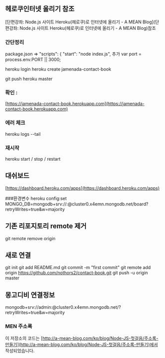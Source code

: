 ## 헤로쿠인터넷 올리기 참조
[단편강좌: Node.js 사이트 Heroku(헤로쿠)로 인터넷에 올리기 - A MEAN Blog](단편강좌: Node.js 사이트 Heroku(헤로쿠)로 인터넷에 올리기 - A MEAN Blog)참조
### 간단정리
package.json => "scripts": {
    "start": "node index.js", 추가
var port = process.env.PORT || 3000;

heroku login
heroku create jamenada-contact-book

git push heroku master

### 확인 : 
[https://jamenada-contact-book.herokuapp.com](https://jamenada-contact-book.herokuapp.com)

### 에러 체크 
heroku logs --tail
### 재시작
heroku start / stop / restart

## 대쉬보드
[https://dashboard.heroku.com/apps](https://dashboard.heroku.com/apps)

###환경변수
heroku config:set MONGO_DB=mongodb+srv://<user>:<pass>@cluster0.x4emn.mongodb.net/board?retryWrites=true&w=majority



## 기존 리포지토리 remote 제거
git remote remove origin

## 새로 연결
git init
git add README.md
git commit -m "first commit"
git remote add origin https://github.com/nothors2/contact-book.git
git push -u origin master

## 몽고디비 연결정보
mongodb+srv://admin:<password>@cluster0.x4emn.mongodb.net/<dbname>?retryWrites=true&w=majority







### MEN 주소록
이 저장소의 코드는
[http://a-mean-blog.com/ko/blog/Node-JS-첫걸음/주소록-만들기](http://a-mean-blog.com/ko/blog/Node-JS-첫걸음/주소록-만들기)에서 작성되었습니다.
<br>
